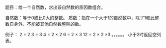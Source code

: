 题目：给一个自然数，求出该自然数的质因数组合。

自然数：等于0或比0大的整数。
质数：指在一个大于1的自然数中，除了1和此整数自身外，不能被其他自然数整除的数。

例子：
2 = 2
3 = 3
4 = 2 × 2
6 = 2 × 3
12 = 2 × 2 ×3
。。。。。。
小于2时返回空列表。